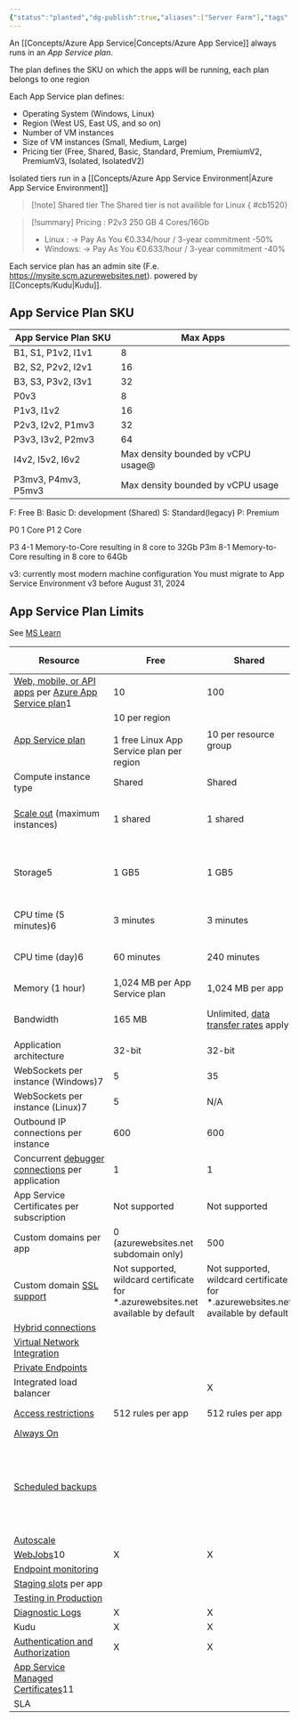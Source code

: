 ```yaml
---
{"status":"planted","dg-publish":true,"aliases":["Server Farm"],"tags":["concept/SRE/cloud/azure"],"definition":"An App Service plan defines a set of compute resources for a web app to run.","ms-learn-url":"https://learn.microsoft.com/en-us/azure/app-service/overview-hosting-plans","creation_date":"2024-05-02 18:40","permalink":"/concepts/azure-app-service-plan/","dgPassFrontmatter":true}
---
```



An [[Concepts/Azure App Service\|Concepts/Azure App Service]] always runs in an _App Service plan_.


The plan defines the SKU on which the apps will be running, each plan belongs to one region

Each App Service plan defines:

- Operating System (Windows, Linux)
- Region (West US, East US, and so on)
- Number of VM instances
- Size of VM instances (Small, Medium, Large)
- Pricing tier (Free, Shared, Basic, Standard, Premium, PremiumV2, PremiumV3, Isolated, IsolatedV2)

Isolated tiers run in a [[Concepts/Azure App Service Environment\|Azure App Service Environment]]

> [!note] Shared tier
> The Shared tier is not availible for Linux
{ #cb1520}



> [!summary] 
> Pricing : P2v3  250 GB 4 Cores/16Gb
> - Linux : -> Pay As You  €0.334/hour / 3-year commitment  -50%
> - Windows: -> Pay As You  €0.633/hour / 3-year commitment  -40%


Each service plan has an admin site (F.e. https://mysite.scm.azurewebsites.net).
powered by [[Concepts/Kudu\|Kudu]].


## App Service Plan SKU 

| App Service Plan SKU | Max Apps                           |
| -------------------- | ---------------------------------- |
| B1, S1, P1v2, I1v1   | 8                                  |
| B2, S2, P2v2, I2v1   | 16                                 |
| B3, S3, P3v2, I3v1   | 32                                 |
| P0v3                 | 8                                  |
| P1v3, I1v2           | 16                                 |
| P2v3, I2v2, P1mv3    | 32                                 |
| P3v3, I3v2, P2mv3    | 64                                 |
| I4v2, I5v2, I6v2     | Max density bounded by vCPU usage@ |
| P3mv3, P4mv3, P5mv3  | Max density bounded by vCPU usage  |

F: Free 
B: Basic
D: development (Shared)
S: Standard(legacy)
P: Premium

P0 1 Core
P1 2 Core

P3  4-1 Memory-to-Core resulting in 8 core to 32Gb
P3m 8-1 Memory-to-Core resulting in 8 core to 64Gb

v3: currently most modern machine configuration
You must migrate to App Service Environment v3 before August 31, 2024 

## App Service Plan Limits

See [MS Learn](https://learn.microsoft.com/en-us/azure/azure-resource-manager/management/azure-subscription-service-limits#app-service-limits)


| Resource                                                                                                                                                                                | Free                                                                             | Shared                                                                                              | Basic                                                                                               | Standard                                                                                            | Premium (v1-v3)                                                                                     | Isolated                                                                                            |
| --------------------------------------------------------------------------------------------------------------------------------------------------------------------------------------- | -------------------------------------------------------------------------------- | --------------------------------------------------------------------------------------------------- | --------------------------------------------------------------------------------------------------- | --------------------------------------------------------------------------------------------------- | --------------------------------------------------------------------------------------------------- | --------------------------------------------------------------------------------------------------- |
| [Web, mobile, or API apps](https://azure.microsoft.com/services/app-service/) per [Azure App Service plan](https://learn.microsoft.com/en-us/azure/app-service/overview-hosting-plans)1 | 10                                                                               | 100                                                                                                 | Unlimited2                                                                                          | Unlimited2                                                                                          | Unlimited2                                                                                          | Unlimited2                                                                                          |
| [App Service plan](https://learn.microsoft.com/en-us/azure/app-service/overview-hosting-plans)                                                                                          | 10 per region  <br>  <br>1 free Linux App Service plan per region                | 10 per resource group                                                                               | 100 per resource group                                                                              | 100 per resource group                                                                              | 100 per resource group                                                                              | 100 per resource group                                                                              |
| Compute instance type                                                                                                                                                                   | Shared                                                                           | Shared                                                                                              | Dedicated3                                                                                          | Dedicated3                                                                                          | Dedicated3                                                                                          | Dedicated3                                                                                          |
| [Scale out](https://learn.microsoft.com/en-us/azure/app-service/manage-scale-up) (maximum instances)                                                                                    | 1 shared                                                                         | 1 shared                                                                                            | 3 dedicated3                                                                                        | 10 dedicated3                                                                                       | 20 dedicated for v1; 30 dedicated for v2 and v3.3                                                   | 100 dedicated4                                                                                      |
| Storage5                                                                                                                                                                                | 1 GB5                                                                            | 1 GB5                                                                                               | 10 GB5                                                                                              | 50 GB5                                                                                              | 250 GB5                                                                                             | 1 TB12  <br>  <br>The available storage quota is 999 GB.                                            |
| CPU time (5 minutes)6                                                                                                                                                                   | 3 minutes                                                                        | 3 minutes                                                                                           | Unlimited, pay at standard [rates](https://azure.microsoft.com/pricing/details/app-service/)        | Unlimited, pay at standard [rates](https://azure.microsoft.com/pricing/details/app-service/)        | Unlimited, pay at standard [rates](https://azure.microsoft.com/pricing/details/app-service/)        | Unlimited, pay at standard [rates](https://azure.microsoft.com/pricing/details/app-service/)        |
| CPU time (day)6                                                                                                                                                                         | 60 minutes                                                                       | 240 minutes                                                                                         | Unlimited, pay at standard [rates](https://azure.microsoft.com/pricing/details/app-service/)        | Unlimited, pay at standard [rates](https://azure.microsoft.com/pricing/details/app-service/)        | Unlimited, pay at standard [rates](https://azure.microsoft.com/pricing/details/app-service/)        | Unlimited, pay at standard [rates](https://azure.microsoft.com/pricing/details/app-service/)        |
| Memory (1 hour)                                                                                                                                                                         | 1,024 MB per App Service plan                                                    | 1,024 MB per app                                                                                    | N/A                                                                                                 | N/A                                                                                                 | N/A                                                                                                 | N/A                                                                                                 |
| Bandwidth                                                                                                                                                                               | 165 MB                                                                           | Unlimited, [data transfer rates](https://azure.microsoft.com/pricing/details/data-transfers/) apply | Unlimited, [data transfer rates](https://azure.microsoft.com/pricing/details/data-transfers/) apply | Unlimited, [data transfer rates](https://azure.microsoft.com/pricing/details/data-transfers/) apply | Unlimited, [data transfer rates](https://azure.microsoft.com/pricing/details/data-transfers/) apply | Unlimited, [data transfer rates](https://azure.microsoft.com/pricing/details/data-transfers/) apply |
| Application architecture                                                                                                                                                                | 32-bit                                                                           | 32-bit                                                                                              | 32-bit/64-bit                                                                                       | 32-bit/64-bit                                                                                       | 32-bit/64-bit                                                                                       | 32-bit/64-bit                                                                                       |
| WebSockets per instance (Windows)7                                                                                                                                                      | 5                                                                                | 35                                                                                                  | 350                                                                                                 | Unlimited                                                                                           | Unlimited                                                                                           | Unlimited                                                                                           |
| WebSockets per instance (Linux)7                                                                                                                                                        | 5                                                                                | N/A                                                                                                 | ~50K                                                                                                | ~50K                                                                                                | ~50K                                                                                                | ~50K                                                                                                |
| Outbound IP connections per instance                                                                                                                                                    | 600                                                                              | 600                                                                                                 | Depends on instance size8                                                                           | Depends on instance size8                                                                           | Depends on instance size8                                                                           | 16,000                                                                                              |
| Concurrent [debugger connections](https://learn.microsoft.com/en-us/azure/app-service/troubleshoot-dotnet-visual-studio) per application                                                | 1                                                                                | 1                                                                                                   | 1                                                                                                   | 5                                                                                                   | 5                                                                                                   | 5                                                                                                   |
| App Service Certificates per subscription                                                                                                                                               | Not supported                                                                    | Not supported                                                                                       | 10                                                                                                  | 10                                                                                                  | 10                                                                                                  | 10                                                                                                  |
| Custom domains per app                                                                                                                                                                  | 0 (azurewebsites.net subdomain only)                                             | 500                                                                                                 | 500                                                                                                 | 500                                                                                                 | 500                                                                                                 | 500                                                                                                 |
| Custom domain [SSL support](https://learn.microsoft.com/en-us/azure/app-service/configure-ssl-certificate)                                                                              | Not supported, wildcard certificate for *.azurewebsites.net available by default | Not supported, wildcard certificate for *.azurewebsites.net available by default                    | Unlimited SNI SSL connections                                                                       | Unlimited SNI SSL and 1 IP SSL connections included                                                 | Unlimited SNI SSL and 1 IP SSL connections included                                                 | Unlimited SNI SSL and 1 IP SSL connections included                                                 |
| [Hybrid connections](https://learn.microsoft.com/en-us/azure/app-service/app-service-hybrid-connections)                                                                                |                                                                                  |                                                                                                     | 5 per plan                                                                                          | 25 per plan                                                                                         | 220 per app                                                                                         | 220 per app                                                                                         |
| [Virtual Network Integration](https://learn.microsoft.com/en-us/azure/app-service/overview-vnet-integration)                                                                            |                                                                                  |                                                                                                     | X                                                                                                   | X                                                                                                   | X                                                                                                   | X                                                                                                   |
| [Private Endpoints](https://learn.microsoft.com/en-us/azure/app-service/networking/private-endpoint)                                                                                    |                                                                                  |                                                                                                     | 100 per app                                                                                         | 100 per app                                                                                         | 100 per app                                                                                         |                                                                                                     |
| Integrated load balancer                                                                                                                                                                |                                                                                  | X                                                                                                   | X                                                                                                   | X                                                                                                   | X                                                                                                   | X9                                                                                                  |
| [Access restrictions](https://learn.microsoft.com/en-us/azure/app-service/networking-features#access-restrictions)                                                                      | 512 rules per app                                                                | 512 rules per app                                                                                   | 512 rules per app                                                                                   | 512 rules per app                                                                                   | 512 rules per app                                                                                   | 512 rules per app                                                                                   |
| [Always On](https://learn.microsoft.com/en-us/azure/app-service/configure-common)                                                                                                       |                                                                                  |                                                                                                     | X                                                                                                   | X                                                                                                   | X                                                                                                   | X                                                                                                   |
| [Scheduled backups](https://learn.microsoft.com/en-us/azure/app-service/manage-backup)                                                                                                  |                                                                                  |                                                                                                     | Scheduled backups every 2 hours, a maximum of 12 backups per day (manual + scheduled                | Scheduled backups every 2 hours, a maximum of 12 backups per day (manual + scheduled)               | Scheduled backups every hour, a maximum of 50 backups per day (manual + scheduled)                  | Scheduled backups every hour, a maximum of 50 backups per day (manual + scheduled)                  |
| [Autoscale](https://learn.microsoft.com/en-us/azure/app-service/manage-scale-up)                                                                                                        |                                                                                  |                                                                                                     |                                                                                                     | X                                                                                                   | X                                                                                                   | X                                                                                                   |
| [WebJobs](https://learn.microsoft.com/en-us/azure/app-service/webjobs-create)10                                                                                                         | X                                                                                | X                                                                                                   | X                                                                                                   | X                                                                                                   | X                                                                                                   | X                                                                                                   |
| [Endpoint monitoring](https://learn.microsoft.com/en-us/azure/app-service/web-sites-monitor)                                                                                            |                                                                                  |                                                                                                     | X                                                                                                   | X                                                                                                   | X                                                                                                   | X                                                                                                   |
| [Staging slots](https://learn.microsoft.com/en-us/azure/app-service/deploy-staging-slots) per app                                                                                       |                                                                                  |                                                                                                     |                                                                                                     | 5                                                                                                   | 20                                                                                                  | 20                                                                                                  |
| [Testing in Production](https://learn.microsoft.com/en-us/azure/app-service/deploy-staging-slots#route-production-traffic-automatically)                                                |                                                                                  |                                                                                                     |                                                                                                     | X                                                                                                   | X                                                                                                   | X                                                                                                   |
| [Diagnostic Logs](https://learn.microsoft.com/en-us/azure/app-service/troubleshoot-diagnostic-logs)                                                                                     | X                                                                                | X                                                                                                   | X                                                                                                   | X                                                                                                   | X                                                                                                   | X                                                                                                   |
| Kudu                                                                                                                                                                                    | X                                                                                | X                                                                                                   | X                                                                                                   | X                                                                                                   | X                                                                                                   | X                                                                                                   |
| [Authentication and Authorization](https://learn.microsoft.com/en-us/azure/app-service/overview-authentication-authorization)                                                           | X                                                                                | X                                                                                                   | X                                                                                                   | X                                                                                                   | X                                                                                                   | X                                                                                                   |
| [App Service Managed Certificates](https://azure.microsoft.com/updates/secure-your-custom-domains-at-no-cost-with-app-service-managed-certificates-preview/)11                          |                                                                                  |                                                                                                     | X                                                                                                   | X                                                                                                   | X                                                                                                   | X                                                                                                   |
| SLA                                                                                                                                                                                     |                                                                                  |                                                                                                     | 99.95%                                                                                              | 99.95%                                                                                              | 99.95%                                                                                              | 99.95%                                                                                              |

